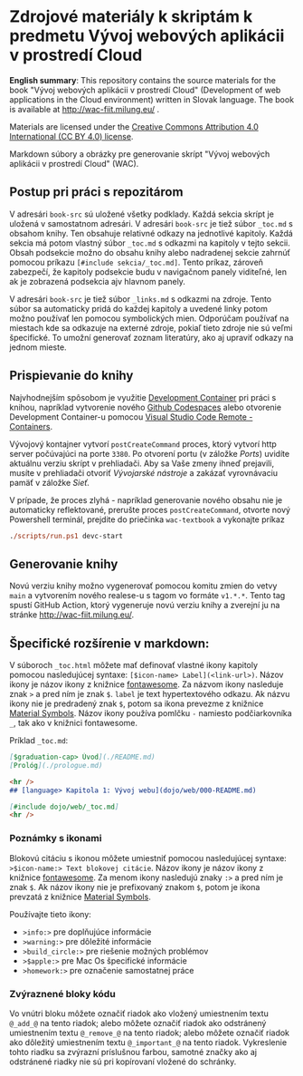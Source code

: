 # Zdrojové materiály k skriptám k predmetu Vývoj webových aplikácii v prostredí Cloud

__English summary__: This repository contains the source materials for the book "Vývoj webových aplikácii v prostredí Cloud" (Development of web applications in the Cloud environment) written in Slovak language. The book is available at http://wac-fiit.milung.eu/ .

Materials are licensed under the [Creative Commons Attribution 4.0 International (CC BY 4.0) license](https://creativecommons.org/licenses/by/4.0/).

Markdown súbory a obrázky pre generovanie skrípt "Vývoj webových aplikácii v prostredí Cloud" (WAC).

## Postup pri práci s repozitárom

V adresári `book-src` sú uložené všetky podklady. Každá sekcia skrípt je uložená v samostatnom adresári. V adresári `book-src` je tiež súbor `_toc.md` s obsahom knihy. Ten obsahuje relativné odkazy na jednotlivé kapitoly. Každá sekcia má potom vlastný súbor `_toc.md` s odkazmi na kapitoly v tejto sekcii. Obsah podsekcie možno do obsahu knihy alebo nadradenej sekcie  zahrnúť pomocou príkazu `[#include sekcia/_toc.md]`. Tento príkaz, zároveň zabezpečí, že kapitoly podsekcie budu v navigačnom panely viditeľné, len ak je zobrazená podsekcia ajv hlavnom panely.

V adresári `book-src` je tiež súbor `_links.md` s odkazmi na zdroje. Tento súbor sa automaticky pridá do každej kapitoly a uvedené linky potom možno používať len pomocou symbolických mien. Odporúčam používať na miestach kde sa odkazuje na externé zdroje, pokiaľ tieto zdroje nie sú veľmi špecifické. To umožní generovať zoznam literatúry, ako aj upraviť odkazy na jednom mieste.

## Prispievanie do knihy

Najvhodnejším spôsobom je využitie [Development Container](https://containers.dev/overview) pri práci s knihou, napríklad vytvorenie nového [Github Codespaces](https://github.com/features/codespaces) alebo otvorenie Development Container-u pomocou [Visual Studio Code Remote - Containers](https://code.visualstudio.com/docs/remote/containers).

Vývojový kontajner vytvorí `postCreateCommand` proces, ktorý vytvorí http server počúvajúci na porte `3380`. Po otvorení portu (v záložke _Ports_) uvidíte aktuálnu verziu skrípt v prehliadači. Aby sa Vaše zmeny ihneď prejavili, musíte v prehliadači otvoriť _Vývojarské nástroje_ a zakázať vyrovnávaciu pamäť v záložke _Sieť_.

V prípade, že proces zlyhá - napríklad generovanie nového obsahu nie je automaticky reflektované, prerušte proces `postCreateCommand`, otvorte nový Powershell terminál, prejdite do priečinka `wac-textbook` a vykonajte príkaz

```ps
./scripts/run.ps1 devc-start
```

## Generovanie knihy

Novú verziu knihy možno vygenerovať pomocou komitu zmien do vetvy `main` a vytvorením nového realese-u s tagom vo formáte `v1.*.*`. Tento tag spustí GitHub Action, ktorý vygeneruje novú verziu knihy a zverejní ju na stránke http://wac-fiit.milung.eu/.

## Špecifické rozšírenie v markdown:

V súboroch `_toc.html` môžete mať definovať vlastné ikony kapitoly pomocou nasledujúcej syntaxe: `[$icon-name> Label](<link-url>)`. Názov ikony je názov ikony z knižnice [fontawesome](https://fontawesome.com/icons?d=gallery). Za názvom ikony nasleduje znak `>` a pred ním je znak `$`. `label` je text hypertextového odkazu. Ak názvu ikony nie je predradený znak `$`, potom sa ikona prevezme z knižnice [Material Symbols](https://fonts.google.com/icons). Názov ikony používa pomlčku `-` namiesto podčiarkovníka `_`, tak ako v knižnici fontawesome.

Príklad `_toc.md`:

```markdown
[$graduation-cap> Úvod](./README.md)
[Prológ](./prologue.md)

<hr />
## [language> Kapitola 1: Vývoj webu](dojo/web/000-README.md)

[#include dojo/web/_toc.md]
<hr />
```

### Poznámky s ikonami

Blokovú citáciu s ikonou môžete umiestniť pomocou nasledujúcej syntaxe: `>$icon-name:> Text blokovej citácie`. Názov ikony je názov ikony z knižnice [fontawesome](https://fontawesome.com/icons?d=gallery). Za menom ikony nasledujú znaky `:>` a pred ním je znak `$`.  Ak názov ikony nie je prefixovaný znakom `$`, potom je ikona prevzatá z knižnice [Material Symbols](https://fonts.google.com/icons).

Používajte tieto ikony:

- `>info:>` pre doplňujúce informácie 
- `>warning:>` pre dôležité informácie
- `>build_circle:>` pre riešenie možných problémov
- `>$apple:>` pre Mac Os špecifické informácie
- `>homework:>` pre označenie samostatnej práce

### Zvýraznené bloky kódu

 Vo vnútri bloku môžete označiť riadok ako vložený umiestnením textu `@_add_@` na tento riadok; alebo môžete označiť riadok ako odstránený umiestnením textu `@_remove_@` na tento riadok; alebo môžete označiť riadok ako dôležitý umiestnením textu `@_important_@` na tento riadok. Vykreslenie tohto riadku sa zvýrazní príslušnou farbou, samotné značky ako aj odstránené riadky nie sú pri kopírovaní vložené do schránky.

